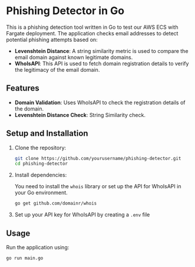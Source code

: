# Phishing Detector in Go

This is a phishing detection tool written in Go to test our AWS ECS with Fargate deployment. The application checks email addresses to detect potential phishing attempts based on:

- **Levenshtein Distance**: A string similarity metric is used to compare the email domain against known legitimate domains.
- **WhoIsAPI**: This API is used to fetch domain registration details to verify the legitimacy of the email domain.

## Features
- **Domain Validation**: Uses WhoIsAPI to check the registration details of the domain.
- **Levenshtein Distance Check**: String Similarity check.


## Setup and Installation

1. Clone the repository:

    ```bash
    git clone https://github.com/yourusername/phishing-detector.git
    cd phishing-detector
    ```

2. Install dependencies:

    You need to install the `whois` library or set up the API for WhoIsAPI in your Go environment.

    ```bash
    go get github.com/domainr/whois
    ```

3. Set up your API key for WhoIsAPI by creating a `.env` file 

## Usage

Run the application using:

```bash
go run main.go

